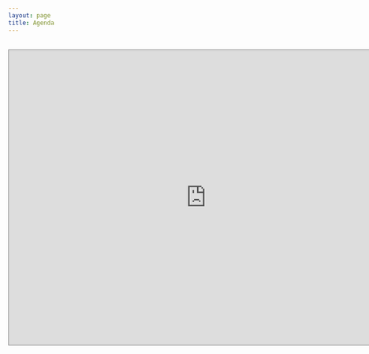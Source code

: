 ```yaml
---
layout: page
title: Agenda
---
```


<br/>
<iframe src="https://calendar.google.com/calendar/b/3/embed?height=600&amp;wkst=1&amp;bgcolor=%23ffffff&amp;ctz=America%2FRecife&amp;src=aWZwYi5lZHUuYnJfaWphMXNhNm5mNW9pMzRlMmNvMWJmajhramtAZ3JvdXAuY2FsZW5kYXIuZ29vZ2xlLmNvbQ&amp;color=%23F6BF26&amp;mode=WEEK&amp;title=Hor%C3%A1rios%20IFPB" style="border:solid 1px #777" width="800" height="600" frameborder="0" scrolling="no"></iframe>
